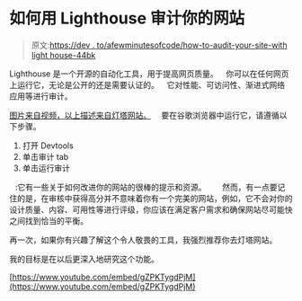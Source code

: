 # 如何用 Lighthouse 审计你的网站

> 原文:[https://dev . to/afewminutesofcode/how-to-audit-your-site-with light house-44bk](https://dev.to/afewminutesofcode/how-to-audit-your-site-with-lighthouse-44bk)

Lighthouse 是一个开源的自动化工具，用于提高网页质量。⠀
你可以在任何网页上运行它，无论是公开的还是需要认证的。⠀
它对性能、可访问性、渐进式网络应用等进行审计。

[图片来自视频，以上描述来自灯塔网站。](https://developers.google.com/web/tools/lighthouse/)
⠀
要在谷歌浏览器中运行它，请遵循以下步骤。⠀

1.  打开 Devtools⠀
2.  单击审计 tab⠀
3.  单击运行审计

⠀:它有一些关于如何改进你的网站的很棒的提示和资源。⠀
⠀
然而，有一点要记住的是，在审核中获得高分并不意味着你有一个完美的网站，例如，它不会对你的设计质量、内容、可用性等进行评级，你应该在满足客户需求和确保网站尽可能快之间找到恰当的平衡。

再一次，如果你有兴趣了解这个令人敬畏的工具，我强烈推荐你去灯塔网站。

我的目标是在以后更深入地研究这个功能。

[https://www.youtube.com/embed/gZPKTygdPjM](https://www.youtube.com/embed/gZPKTygdPjM)